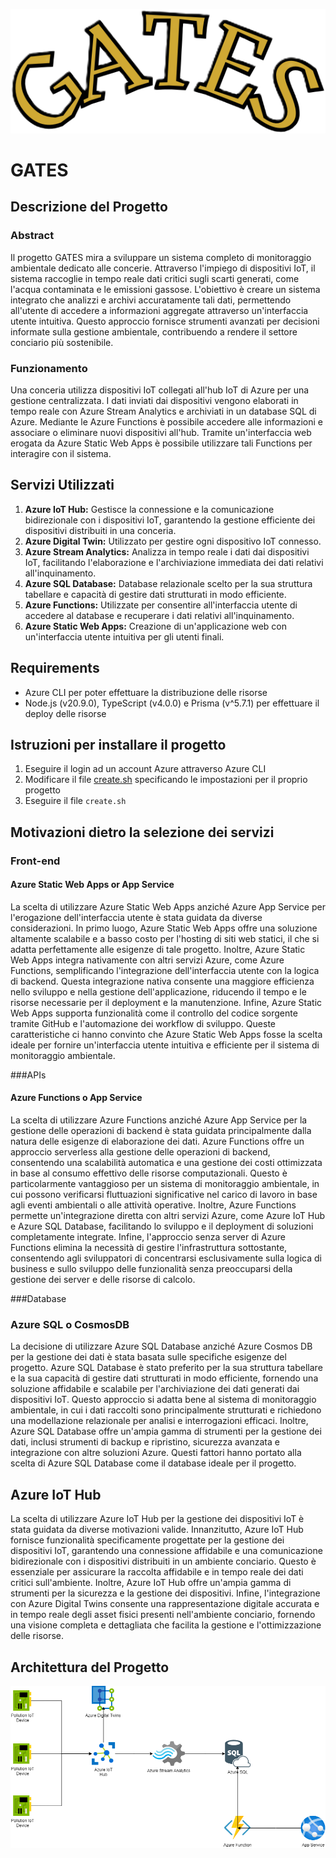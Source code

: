 <p align="center">
  <img src="images/GATES.png">
</p>

# GATES

## Descrizione del Progetto

### Abstract
Il progetto GATES mira a sviluppare un sistema completo di monitoraggio ambientale dedicato alle concerie. Attraverso l'impiego di dispositivi IoT, il sistema raccoglie in tempo reale dati critici sugli scarti generati, come l'acqua contaminata e le emissioni gassose. L'obiettivo è creare un sistema integrato che analizzi e archivi accuratamente tali dati, permettendo all'utente di accedere a informazioni aggregate attraverso un'interfaccia utente intuitiva. Questo approccio fornisce strumenti avanzati per decisioni informate sulla gestione ambientale, contribuendo a rendere il settore conciario più sostenibile.

### Funzionamento
Una conceria utilizza dispositivi IoT collegati all'hub IoT di Azure per una gestione centralizzata. I dati inviati dai dispositivi vengono elaborati in tempo reale con Azure Stream Analytics e archiviati in un database SQL di Azure. Mediante le Azure Functions è possibile accedere alle informazioni e associare o eliminare nuovi dispositivi all'hub. Tramite un'interfaccia web erogata da Azure Static Web Apps è possibile utilizzare tali Functions per interagire con il sistema.

## Servizi Utilizzati

1. **Azure IoT Hub:** Gestisce la connessione e la comunicazione bidirezionale con i dispositivi IoT, garantendo la gestione efficiente dei dispositivi distribuiti in una conceria.
2. **Azure Digital Twin:** Utilizzato per gestire ogni dispositivo IoT connesso.
3. **Azure Stream Analytics:** Analizza in tempo reale i dati dai dispositivi IoT, facilitando l'elaborazione e l'archiviazione immediata dei dati relativi all'inquinamento.
4. **Azure SQL Database:** Database relazionale scelto per la sua struttura tabellare e capacità di gestire dati strutturati in modo efficiente.
5. **Azure Functions:** Utilizzate per consentire all'interfaccia utente di accedere al database e recuperare i dati relativi all'inquinamento.
6. **Azure Static Web Apps:** Creazione di un'applicazione web con un'interfaccia utente intuitiva per gli utenti finali.

## Requirements
* Azure CLI per poter effettuare la distribuzione delle risorse
* Node.js (v20.9.0), TypeScript (v4.0.0) e Prisma (v^5.7.1) per effettuare il deploy delle risorse

## Istruzioni per installare il progetto
1. Eseguire il login ad un account Azure attraverso Azure CLI
2. Modificare il file [create.sh]("create.sh") specificando le impostazioni per il proprio progetto
3. Eseguire il file `create.sh`

## Motivazioni dietro la selezione dei servizi

### Front-end
#### Azure Static Web Apps or App Service
La scelta di utilizzare Azure Static Web Apps anziché Azure App Service per l'erogazione dell'interfaccia utente è stata guidata da diverse considerazioni. In primo luogo, Azure Static Web Apps offre una soluzione altamente scalabile e a basso costo per l'hosting di siti web statici, il che si adatta perfettamente alle esigenze di tale  progetto. Inoltre, Azure Static Web Apps integra nativamente con altri servizi Azure, come Azure Functions, semplificando l'integrazione dell'interfaccia utente con la logica di backend. Questa integrazione nativa consente una maggiore efficienza nello sviluppo e nella gestione dell'applicazione, riducendo il tempo e le risorse necessarie per il deployment e la manutenzione. Infine, Azure Static Web Apps supporta funzionalità come il controllo del codice sorgente tramite GitHub e l'automazione dei workflow di sviluppo. Queste caratteristiche ci hanno convinto che Azure Static Web Apps fosse la scelta ideale per fornire un'interfaccia utente intuitiva e efficiente per il sistema di monitoraggio ambientale.

###APIs
#### Azure Functions o App Service
La scelta di utilizzare Azure Functions anziché Azure App Service per la gestione delle operazioni di backend è stata guidata principalmente dalla natura delle esigenze di elaborazione dei dati. Azure Functions offre un approccio serverless alla gestione delle operazioni di backend, consentendo una scalabilità automatica e una gestione dei costi ottimizzata in base al consumo effettivo delle risorse computazionali. Questo è particolarmente vantaggioso per un sistema di monitoraggio ambientale, in cui possono verificarsi fluttuazioni significative nel carico di lavoro in base agli eventi ambientali o alle attività operative. Inoltre, Azure Functions permette un'integrazione diretta con altri servizi Azure, come Azure IoT Hub e Azure SQL Database, facilitando lo sviluppo e il deployment di soluzioni completamente integrate. Infine, l'approccio senza server di Azure Functions elimina la necessità di gestire l'infrastruttura sottostante, consentendo agli sviluppatori di concentrarsi esclusivamente sulla logica di business e sullo sviluppo delle funzionalità senza preoccuparsi della gestione dei server e delle risorse di calcolo.

###Database
### Azure SQL o CosmosDB
La decisione di utilizzare Azure SQL Database anziché Azure Cosmos DB per la gestione dei dati è stata basata sulle specifiche esigenze del progetto. Azure SQL Database è stato preferito per la sua struttura tabellare e la sua capacità di gestire dati strutturati in modo efficiente, fornendo una soluzione affidabile e scalabile per l'archiviazione dei dati generati dai dispositivi IoT. Questo approccio si adatta bene al sistema di monitoraggio ambientale, in cui i dati raccolti sono principalmente strutturati e richiedono una modellazione relazionale per analisi e interrogazioni efficaci. Inoltre, Azure SQL Database offre un'ampia gamma di strumenti per la gestione dei dati, inclusi strumenti di backup e ripristino, sicurezza avanzata e integrazione con altre soluzioni Azure. Questi fattori hanno portato alla scelta di Azure SQL Database come il database ideale per il progetto.

## Azure IoT Hub
La scelta di utilizzare Azure IoT Hub per la gestione dei dispositivi IoT è stata guidata da diverse motivazioni valide. Innanzitutto, Azure IoT Hub fornisce funzionalità specificamente progettate per la gestione dei dispositivi IoT, garantendo una connessione affidabile e una comunicazione bidirezionale con i dispositivi distribuiti in un ambiente conciario. Questo è essenziale per assicurare la raccolta affidabile e in tempo reale dei dati critici sull'ambiente. Inoltre, Azure IoT Hub offre un'ampia gamma di strumenti per la sicurezza e la gestione dei dispositivi. Infine, l'integrazione con Azure Digital Twins consente una rappresentazione digitale accurata e in tempo reale degli asset fisici presenti nell'ambiente conciario, fornendo una visione completa e dettagliata che facilita la gestione e l'ottimizzazione delle risorse.

## Architettura del Progetto
![Architettura proposta](images/Tanneries.png)
